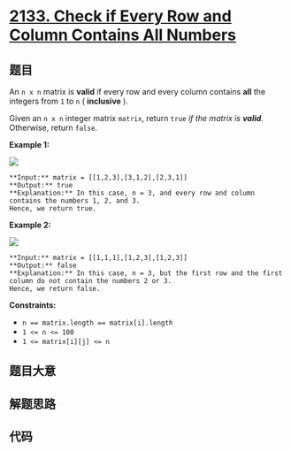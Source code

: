 # [2133. Check if Every Row and Column Contains All Numbers](https://leetcode.com/problems/check-if-every-row-and-column-contains-all-numbers)

## 题目

An `n x n` matrix is **valid** if every row and every column contains **all**
the integers from `1` to `n` ( **inclusive** ).

Given an `n x n` integer matrix `matrix`, return `true` _if the matrix is
**valid**._ Otherwise, return `false`.



**Example 1:**

![](https://assets.leetcode.com/uploads/2021/12/21/example1drawio.png)

    
    
    **Input:** matrix = [[1,2,3],[3,1,2],[2,3,1]]
    **Output:** true
    **Explanation:** In this case, n = 3, and every row and column contains the numbers 1, 2, and 3.
    Hence, we return true.
    

**Example 2:**

![](https://assets.leetcode.com/uploads/2021/12/21/example2drawio.png)

    
    
    **Input:** matrix = [[1,1,1],[1,2,3],[1,2,3]]
    **Output:** false
    **Explanation:** In this case, n = 3, but the first row and the first column do not contain the numbers 2 or 3.
    Hence, we return false.
    



**Constraints:**

  * `n == matrix.length == matrix[i].length`
  * `1 <= n <= 100`
  * `1 <= matrix[i][j] <= n`


## 题目大意

## 解题思路

## 代码

```javascript

```
